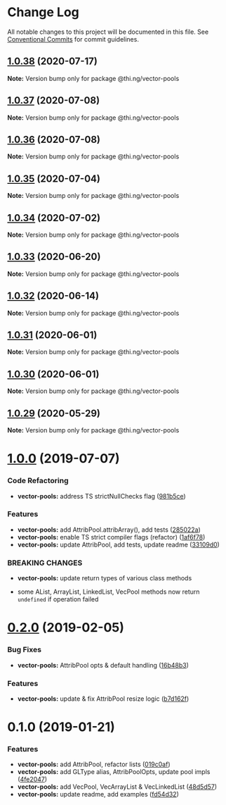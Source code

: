 # Change Log

All notable changes to this project will be documented in this file.
See [Conventional Commits](https://conventionalcommits.org) for commit guidelines.

## [1.0.38](https://github.com/thi-ng/umbrella/compare/@thi.ng/vector-pools@1.0.37...@thi.ng/vector-pools@1.0.38) (2020-07-17)

**Note:** Version bump only for package @thi.ng/vector-pools





## [1.0.37](https://github.com/thi-ng/umbrella/compare/@thi.ng/vector-pools@1.0.36...@thi.ng/vector-pools@1.0.37) (2020-07-08)

**Note:** Version bump only for package @thi.ng/vector-pools





## [1.0.36](https://github.com/thi-ng/umbrella/compare/@thi.ng/vector-pools@1.0.35...@thi.ng/vector-pools@1.0.36) (2020-07-08)

**Note:** Version bump only for package @thi.ng/vector-pools





## [1.0.35](https://github.com/thi-ng/umbrella/compare/@thi.ng/vector-pools@1.0.34...@thi.ng/vector-pools@1.0.35) (2020-07-04)

**Note:** Version bump only for package @thi.ng/vector-pools





## [1.0.34](https://github.com/thi-ng/umbrella/compare/@thi.ng/vector-pools@1.0.33...@thi.ng/vector-pools@1.0.34) (2020-07-02)

**Note:** Version bump only for package @thi.ng/vector-pools





## [1.0.33](https://github.com/thi-ng/umbrella/compare/@thi.ng/vector-pools@1.0.32...@thi.ng/vector-pools@1.0.33) (2020-06-20)

**Note:** Version bump only for package @thi.ng/vector-pools





## [1.0.32](https://github.com/thi-ng/umbrella/compare/@thi.ng/vector-pools@1.0.31...@thi.ng/vector-pools@1.0.32) (2020-06-14)

**Note:** Version bump only for package @thi.ng/vector-pools





## [1.0.31](https://github.com/thi-ng/umbrella/compare/@thi.ng/vector-pools@1.0.30...@thi.ng/vector-pools@1.0.31) (2020-06-01)

**Note:** Version bump only for package @thi.ng/vector-pools





## [1.0.30](https://github.com/thi-ng/umbrella/compare/@thi.ng/vector-pools@1.0.29...@thi.ng/vector-pools@1.0.30) (2020-06-01)

**Note:** Version bump only for package @thi.ng/vector-pools





## [1.0.29](https://github.com/thi-ng/umbrella/compare/@thi.ng/vector-pools@1.0.28...@thi.ng/vector-pools@1.0.29) (2020-05-29)

**Note:** Version bump only for package @thi.ng/vector-pools





# [1.0.0](https://github.com/thi-ng/umbrella/compare/@thi.ng/vector-pools@0.2.16...@thi.ng/vector-pools@1.0.0) (2019-07-07)

### Code Refactoring

* **vector-pools:** address TS strictNullChecks flag ([981b5ce](https://github.com/thi-ng/umbrella/commit/981b5ce))

### Features

* **vector-pools:** add AttribPool.attribArray(), add tests ([285022a](https://github.com/thi-ng/umbrella/commit/285022a))
* **vector-pools:** enable TS strict compiler flags (refactor) ([1af6f78](https://github.com/thi-ng/umbrella/commit/1af6f78))
* **vector-pools:** update AttribPool, add tests, update readme ([33109d0](https://github.com/thi-ng/umbrella/commit/33109d0))

### BREAKING CHANGES

* **vector-pools:** update return types of various class methods

- some AList, ArrayList, LinkedList, VecPool methods now return
  `undefined` if operation failed

# [0.2.0](https://github.com/thi-ng/umbrella/compare/@thi.ng/vector-pools@0.1.2...@thi.ng/vector-pools@0.2.0) (2019-02-05)

### Bug Fixes

* **vector-pools:** AttribPool opts & default handling ([16b48b3](https://github.com/thi-ng/umbrella/commit/16b48b3))

### Features

* **vector-pools:** update & fix AttribPool resize logic ([b7d162f](https://github.com/thi-ng/umbrella/commit/b7d162f))

# 0.1.0 (2019-01-21)

### Features

* **vector-pools:** add AttribPool, refactor lists ([019c0af](https://github.com/thi-ng/umbrella/commit/019c0af))
* **vector-pools:** add GLType alias, AttribPoolOpts, update pool impls ([4fe2047](https://github.com/thi-ng/umbrella/commit/4fe2047))
* **vector-pools:** add VecPool, VecArrayList & VecLinkedList ([48d5d57](https://github.com/thi-ng/umbrella/commit/48d5d57))
* **vector-pools:** update readme, add examples ([fd54d32](https://github.com/thi-ng/umbrella/commit/fd54d32))
